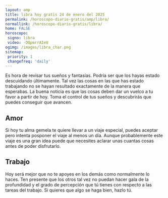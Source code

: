 ```yaml
---
layout: amp
title: libra hoy gratis 24 de enero del 2025 
permalink: /horoscopo-diario-gratis/amp/libra/
normallink: /horoscopo-diario-gratis/libra/
home: FALSE
horoscopo:
 signo: libra
 video: -DQpmrrAIeU
ogimg: /images/libra_char.png
sitemap:
 priority: 1
 changefreq: 'daily'
---
```



Es hora de revisar tus sueños y fantasías. Podría ser que los hayas estado descuidando últimamente. Tal vez las cosas en las que has estado trabajando no se hayan resultado exactamente de la manera que esperabas. La buena noticia es que las cosas deben dar un vuelco a tu favor a partir de hoy. Toma el control de tus sueños y descubrirás que puedes conseguir que avancen.

## Amor

Si hoy tu alma gemela te quiere llevar a un viaje especial, puedes aceptar pero intenta posponer el viaje al menos un día. Aunque probablemente este viaje es una gran idea puede que necesites aclarar unas cuantas cosas antes de poder disfrutarlo.

## Trabajo

Hoy será mejor que no te apoyes en los demás como normalmente lo haces. Ten presente que los otros tal vez no puedan hacer gala de la profundidad y el grado de percepción que tú tienes con respecto a las tareas del trabajo. Si quieres que algo se haga bien, hazlo tú.